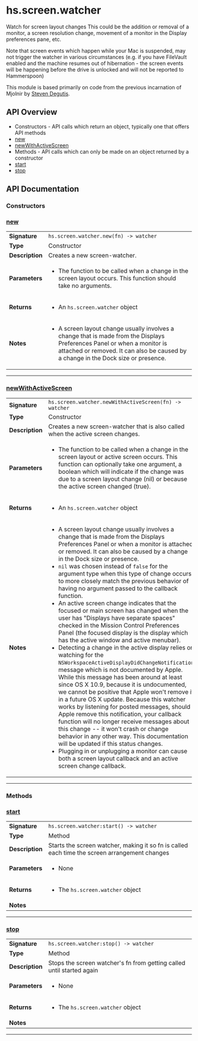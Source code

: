 # hs.screen.watcher

Watch for screen layout changes
This could be the addition or removal of a monitor, a screen resolution change, movement of a monitor in the Display preferences pane, etc.

Note that screen events which happen while your Mac is suspended, may not trigger the watcher in various circumstances (e.g. if you have FileVault enabled and the machine resumes out of hibernation - the screen events will be happening before the drive is unlocked and will not be reported to Hammerspoon)

This module is based primarily on code from the previous incarnation of Mjolnir by [Steven Degutis](https://github.com/sdegutis/).

## API Overview
* Constructors - API calls which return an object, typically one that offers API methods
 * [new](#new)
 * [newWithActiveScreen](#newwithactivescreen)
* Methods - API calls which can only be made on an object returned by a constructor
 * [start](#start)
 * [stop](#stop)

## API Documentation

### Constructors


### [new](#new)

|                                             |                                                                                     |
| --------------------------------------------|-------------------------------------------------------------------------------------|
| **Signature**                               | `hs.screen.watcher.new(fn) -> watcher`                                                                    |
| **Type**                                    | Constructor                                                                     |
| **Description**                             | Creates a new screen-watcher.                                                                     |
| **Parameters**                              | <ul><li>The function to be called when a change in the screen layout occurs.  This function should take no arguments.</li></ul> |
| **Returns**                                 | <ul><li>An `hs.screen.watcher` object</li></ul>          |
| **Notes**                                   | <ul><li>A screen layout change usually involves a change that is made from the Displays Preferences Panel or when a monitor is attached or removed. It can also be caused by a change in the Dock size or presence.</li></ul>                |

---

### [newWithActiveScreen](#newwithactivescreen)

|                                             |                                                                                     |
| --------------------------------------------|-------------------------------------------------------------------------------------|
| **Signature**                               | `hs.screen.watcher.newWithActiveScreen(fn) -> watcher`                                                                    |
| **Type**                                    | Constructor                                                                     |
| **Description**                             | Creates a new screen-watcher that is also called when the active screen changes.                                                                     |
| **Parameters**                              | <ul><li>The function to be called when a change in the screen layout or active screen occurs.  This function can optionally take one argument, a boolean which will indicate if the change was due to a screen layout change (nil) or because the active screen changed (true).</li></ul> |
| **Returns**                                 | <ul><li>An `hs.screen.watcher` object</li></ul>          |
| **Notes**                                   | <ul><li>A screen layout change usually involves a change that is made from the Displays Preferences Panel or when a monitor is attached or removed. It can also be caused by a change in the Dock size or presence.</li><li>  `nil` was chosen instead of `false` for the argument type when this type of change occurs to more closely match the previous behavior of having no argument passed to the callback function.</li><li>An active screen change indicates that the focused or main screen has changed when the user has "Displays have separate spaces" checked in the Mission Control Preferences Panel (the focused display is the display which has the active window and active menubar).</li><li>  Detecting a change in the active display relies on watching for the `NSWorkspaceActiveDisplayDidChangeNotification` message which is not documented by Apple.  While this message has been around at least since OS X 10.9, because it is undocumented, we cannot be positive that Apple won't remove it in a future OS X update.  Because this watcher works by listening for posted messages, should Apple remove this notification, your callback function will no longer receive messages about this change -- it won't crash or change behavior in any other way.  This documentation will be updated if this status changes.</li><li>Plugging in or unplugging a monitor can cause both a screen layout callback and an active screen change callback.</li></ul>                |

---
### Methods


### [start](#start)

|                                             |                                                                                     |
| --------------------------------------------|-------------------------------------------------------------------------------------|
| **Signature**                               | `hs.screen.watcher:start() -> watcher`                                                                    |
| **Type**                                    | Method                                                                     |
| **Description**                             | Starts the screen watcher, making it so fn is called each time the screen arrangement changes                                                                     |
| **Parameters**                              | <ul><li>None</li></ul> |
| **Returns**                                 | <ul><li>The `hs.screen.watcher` object</li></ul>          |
| **Notes**                                   | <ul></ul>                |

---

### [stop](#stop)

|                                             |                                                                                     |
| --------------------------------------------|-------------------------------------------------------------------------------------|
| **Signature**                               | `hs.screen.watcher:stop() -> watcher`                                                                    |
| **Type**                                    | Method                                                                     |
| **Description**                             | Stops the screen watcher's fn from getting called until started again                                                                     |
| **Parameters**                              | <ul><li>None</li></ul> |
| **Returns**                                 | <ul><li>The `hs.screen.watcher` object</li></ul>          |
| **Notes**                                   | <ul></ul>                |

---
